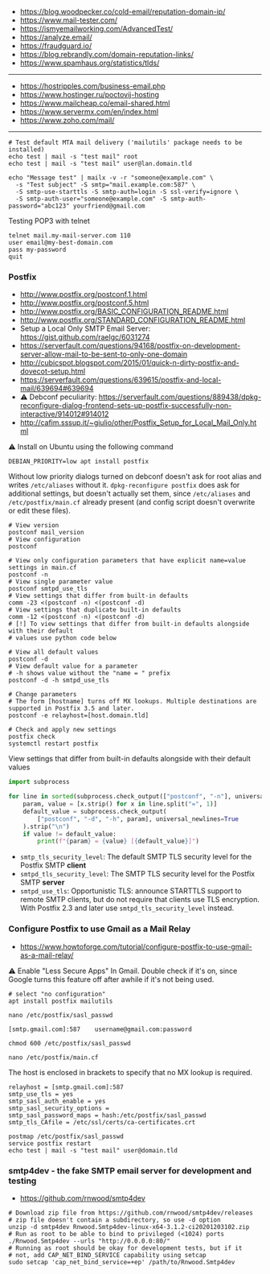 * https://blog.woodpecker.co/cold-email/reputation-domain-ip/
* https://www.mail-tester.com/
* https://ismyemailworking.com/AdvancedTest/
* https://analyze.email/
* https://fraudguard.io/
* https://blog.rebrandly.com/domain-reputation-links/
* https://www.spamhaus.org/statistics/tlds/
----
* https://hostripples.com/business-email.php
* https://www.hostinger.ru/poctovij-hosting
* https://www.mailcheap.co/email-shared.html
* https://www.servermx.com/en/index.html
* https://www.zoho.com/mail/
----

```shell
# Test default MTA mail delivery ('mailutils' package needs to be installed)
echo test | mail -s "test mail" root
echo test | mail -s "test mail" user@lan.domain.tld

echo "Message test" | mailx -v -r "someone@example.com" \
  -s "Test subject" -S smtp="mail.example.com:587" \
  -S smtp-use-starttls -S smtp-auth=login -S ssl-verify=ignore \
  -S smtp-auth-user="someone@example.com" -S smtp-auth-password="abc123" yourfriend@gmail.com
```
Testing POP3 with telnet
```
telnet mail.my-mail-server.com 110
user email@my-best-domain.com
pass my-password
quit
```

### Postfix

* http://www.postfix.org/postconf.1.html
* http://www.postfix.org/postconf.5.html
* http://www.postfix.org/BASIC_CONFIGURATION_README.html
* http://www.postfix.org/STANDARD_CONFIGURATION_README.html
* Setup a Local Only SMTP Email Server: https://gist.github.com/raelgc/6031274
* https://serverfault.com/questions/94168/postfix-on-development-server-allow-mail-to-be-sent-to-only-one-domain
* http://cubicspot.blogspot.com/2015/01/quick-n-dirty-postfix-and-dovecot-setup.html
* https://serverfault.com/questions/639615/postfix-and-local-mail/639694#639694
* :warning: Debconf peculiarity: https://serverfault.com/questions/889438/dpkg-reconfigure-dialog-frontend-sets-up-postfix-successfully-non-interactive/914012#914012
* http://cafim.sssup.it/~giulio/other/Postfix_Setup_for_Local_Mail_Only.html

:warning: Install on Ubuntu using the following command
```shell
DEBIAN_PRIORITY=low apt install postfix
```
Without low priority dialogs turned on debconf doesn't ask for root alias and writes `/etc/aliases` without it.
`dpkg-reconfigure postfix` does ask for additional settings, but doesn't actually set them, since `/etc/aliases`
and `/etc/postfix/main.cf` already present (and config script doesn't overwrite or edit these files).


```shell
# View version
postconf mail_version
# View configuration
postconf

# View only configuration parameters that have explicit name=value settings in main.cf
postconf -n
# View single parameter value
postconf smtpd_use_tls
# View settings that differ from built-in defaults
comm -23 <(postconf -n) <(postconf -d)
# View settings that duplicate built-in defaults
comm -12 <(postconf -n) <(postconf -d)
# [!] To view settings that differ from built-in defaults alongside with their default
# values use python code below

# View all default values
postconf -d
# View default value for a parameter
# -h shows value without the "name = " prefix
postconf -d -h smtpd_use_tls

# Change parameters
# The form [hostname] turns off MX lookups. Multiple destinations are supported in Postfix 3.5 and later.
postconf -e relayhost=[host.domain.tld]

# Check and apply new settings
postfix check
systemctl restart postfix
```

View settings that differ from built-in defaults alongside with their default values
```python
import subprocess

for line in sorted(subprocess.check_output(["postconf", "-n"], universal_newlines=True).splitlines()):
    param, value = [x.strip() for x in line.split("=", 1)]
    default_value = subprocess.check_output(
        ["postconf", "-d", "-h", param], universal_newlines=True
    ).strip("\n")
    if value != default_value:
        print(f"{param} = {value} [{default_value}]")
```

* `smtp_tls_security_level`: The default SMTP TLS security level for the Postfix SMTP **client**
* `smtpd_tls_security_level`: The SMTP TLS security level for the Postfix SMTP **server**
* `smtpd_use_tls`: Opportunistic TLS: announce STARTTLS support to remote SMTP clients, but do not require that clients use TLS encryption.
                   With Postfix 2.3 and later use `smtpd_tls_security_level` instead.

### Configure Postfix to use Gmail as a Mail Relay

* https://www.howtoforge.com/tutorial/configure-postfix-to-use-gmail-as-a-mail-relay/

:warning: Enable "Less Secure Apps" In Gmail. Double check if it's on, since Google turns this feature off after awhile if it's not being used.

```shell
# select "no configuration"
apt install postfix mailutils

nano /etc/postfix/sasl_passwd
```

```
[smtp.gmail.com]:587    username@gmail.com:password
```

```shell
chmod 600 /etc/postfix/sasl_passwd

nano /etc/postfix/main.cf
```
The host is enclosed in brackets to specify that no MX lookup is required.
```
relayhost = [smtp.gmail.com]:587
smtp_use_tls = yes
smtp_sasl_auth_enable = yes
smtp_sasl_security_options =
smtp_sasl_password_maps = hash:/etc/postfix/sasl_passwd
smtp_tls_CAfile = /etc/ssl/certs/ca-certificates.crt
```

```shell
postmap /etc/postfix/sasl_passwd
service postfix restart
echo test | mail -s "test mail" user@domain.tld
```

### smtp4dev - the fake SMTP email server for development and testing

* https://github.com/rnwood/smtp4dev

```shell
# Download zip file from https://github.com/rnwood/smtp4dev/releases
# zip file doesn't contain a subdirectory, so use -d option
unzip -d smtp4dev Rnwood.Smtp4dev-linux-x64-3.1.2-ci20201203102.zip
# Run as root to be able to bind to privileged (<1024) ports
./Rnwood.Smtp4dev --urls "http://0.0.0.0:80/"
# Running as root should be okay for development tests, but if it
# not, add CAP_NET_BIND_SERVICE capability using setcap
sudo setcap 'cap_net_bind_service=+ep' /path/to/Rnwood.Smtp4dev
```
